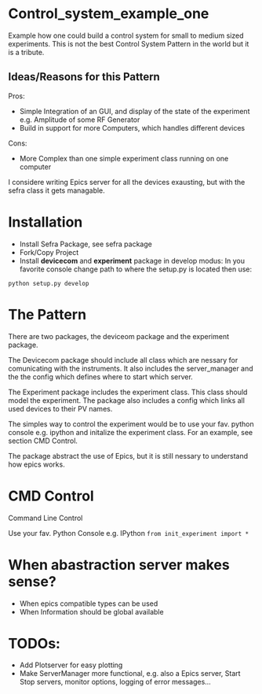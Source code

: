 # Control_system_example_one
Example how one could build a control system for small to medium sized experiments.
This is not the best Control System Pattern in the world but it is a tribute.


## Ideas/Reasons for this Pattern
Pros:
- Simple Integration of an GUI, and display of the state of the experiment e.g. Amplitude of some RF Generator
- Build in support for more Computers, which handles different devices

Cons:
- More Complex than one simple experiment class running on one computer


I considere writing Epics server for all the devices exausting, but with the sefra class it gets managable.



# Installation

- Install Sefra Package, see sefra package
- Fork/Copy Project
- Install **devicecom** and **experiment** package in develop modus:
In you favorite console change path to where the setup.py is located then use:
```
python setup.py develop
```

# The Pattern

There are two packages, the deviceom package and the experiment package.

The Devicecom package should include all class which are nessary for comunicating with the instruments. It
also includes the server_manager and the the config which defines where to start which server.

The Experiment package includes the experiment class. This class should model the experiment. The package also
includes a config which links all used devices to their PV names.

The simples way to control the experiment would be to use your fav. python console e.g. ipython and initalize the experiment class. For an example, see section CMD Control.

The package abstract the use of Epics, but it is still nessary to understand how epics works.




# CMD Control
Command Line Control

Use your fav. Python Console e.g. IPython
```from init_experiment import *```

# When abastraction server makes sense?
- When epics compatible types can be used
- When Information should be global available


# TODOs: 
- Add Plotserver for easy plotting
- Make ServerManager more functional, e.g. also a Epics server, Start Stop servers, monitor options, logging of error messages...


